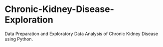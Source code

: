 # Chronic-Kidney-Disease-Exploration
Data Preparation and Exploratory Data Analysis of Chronic Kidney Disease using Python.
